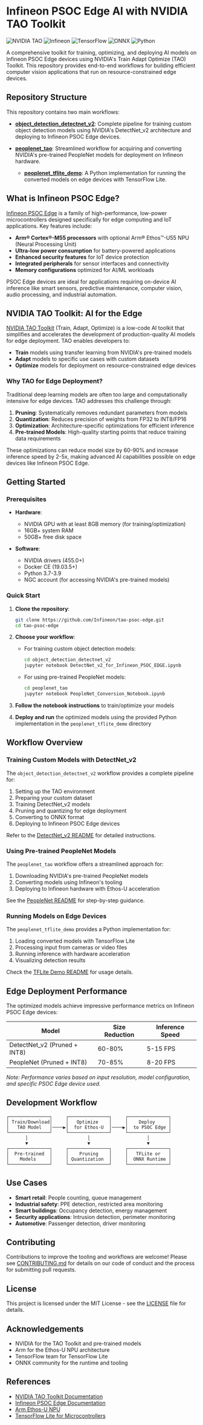 # Infineon PSOC Edge AI with NVIDIA TAO Toolkit

![NVIDIA TAO](https://img.shields.io/badge/NVIDIA-TAO_Toolkit-76B900?style=flat-square&logo=nvidia)
![Infineon](https://img.shields.io/badge/Infineon-PSOC_Edge-0058CC?style=flat-square)
![TensorFlow](https://img.shields.io/badge/TensorFlow-Lite-FF6F00?style=flat-square&logo=tensorflow)
![ONNX](https://img.shields.io/badge/ONNX-Runtime-005CED?style=flat-square)
![Python](https://img.shields.io/badge/Python-3.7%20%7C%203.8%20%7C%203.9-blue?style=flat-square&logo=python)

A comprehensive toolkit for training, optimizing, and deploying AI models on Infineon PSOC Edge devices using NVIDIA's Train Adapt Optimize (TAO) Toolkit. This repository provides end-to-end workflows for building efficient computer vision applications that run on resource-constrained edge devices.

## Repository Structure

This repository contains two main workflows:

- **[object_detection_detectnet_v2](./object_detection_detectnet_v2/)**: Complete pipeline for training custom object detection models using NVIDIA's DetectNet_v2 architecture and deploying to Infineon PSOC Edge devices.

- **[peoplenet_tao](./peoplenet_tao/)**: Streamlined workflow for acquiring and converting NVIDIA's pre-trained PeopleNet models for deployment on Infineon hardware.
  - **[peoplenet_tflite_demo](./peoplenet_tao/peoplenet_tflite_demo/)**: A Python implementation for running the converted models on edge devices with TensorFlow Lite.

## What is Infineon PSOC Edge?

[Infineon PSOC Edge](https://www.infineon.com/cms/en/product/promopages/next-generation-mcu/) is a family of high-performance, low-power microcontrollers designed specifically for edge computing and IoT applications. Key features include:

- **Arm® Cortex®-M55 processors** with optional Arm® Ethos™-U55 NPU (Neural Processing Unit)
- **Ultra-low power consumption** for battery-powered applications
- **Enhanced security features** for IoT device protection
- **Integrated peripherals** for sensor interfaces and connectivity
- **Memory configurations** optimized for AI/ML workloads

PSOC Edge devices are ideal for applications requiring on-device AI inference like smart sensors, predictive maintenance, computer vision, audio processing, and industrial automation.

## NVIDIA TAO Toolkit: AI for the Edge

[NVIDIA TAO Toolkit](https://developer.nvidia.com/tao-toolkit) (Train, Adapt, Optimize) is a low-code AI toolkit that simplifies and accelerates the development of production-quality AI models for edge deployment. TAO enables developers to:

- **Train** models using transfer learning from NVIDIA's pre-trained models
- **Adapt** models to specific use cases with custom datasets
- **Optimize** models for deployment on resource-constrained edge devices

### Why TAO for Edge Deployment?

Traditional deep learning models are often too large and computationally intensive for edge devices. TAO addresses this challenge through:

1. **Pruning**: Systematically removes redundant parameters from models
2. **Quantization**: Reduces precision of weights from FP32 to INT8/FP16
3. **Optimization**: Architecture-specific optimizations for efficient inference
4. **Pre-trained Models**: High-quality starting points that reduce training data requirements

These optimizations can reduce model size by 60-90% and increase inference speed by 2-5x, making advanced AI capabilities possible on edge devices like Infineon PSOC Edge.

## Getting Started

### Prerequisites

- **Hardware**:
  - NVIDIA GPU with at least 8GB memory (for training/optimization)
  - 16GB+ system RAM
  - 50GB+ free disk space

- **Software**:
  - NVIDIA drivers (455.0+)
  - Docker CE (19.03.5+)
  - Python 3.7-3.9
  - NGC account (for accessing NVIDIA's pre-trained models)

### Quick Start

1. **Clone the repository**:
   ```bash
   git clone https://github.com/Infineon/tao-psoc-edge.git
   cd tao-psoc-edge
   ```

2. **Choose your workflow**:
   - For training custom object detection models:
     ```bash
     cd object_detection_detectnet_v2
     jupyter notebook DetectNet_v2_for_Infineon_PSOC_EDGE.ipynb
     ```
   
   - For using pre-trained PeopleNet models:
     ```bash
     cd peoplenet_tao
     jupyter notebook PeopleNet_Conversion_Notebook.ipynb
     ```

3. **Follow the notebook instructions** to train/optimize your models

4. **Deploy and run** the optimized models using the provided Python implementation in the `peoplenet_tflite_demo` directory

## Workflow Overview

### Training Custom Models with DetectNet_v2

The `object_detection_detectnet_v2` workflow provides a complete pipeline for:

1. Setting up the TAO environment
2. Preparing your custom dataset
3. Training DetectNet_v2 models
4. Pruning and quantizing for edge deployment
5. Converting to ONNX format
6. Deploying to Infineon PSOC Edge devices

Refer to the [DetectNet_v2 README](./object_detection_detectnet_v2/README.md) for detailed instructions.

### Using Pre-trained PeopleNet Models

The `peoplenet_tao` workflow offers a streamlined approach for:

1. Downloading NVIDIA's pre-trained PeopleNet models
2. Converting models using Infineon's tooling
3. Deploying to Infineon hardware with Ethos-U acceleration

See the [PeopleNet README](./peoplenet_tao/README.md) for step-by-step guidance.

### Running Models on Edge Devices

The `peoplenet_tflite_demo` provides a Python implementation for:

1. Loading converted models with TensorFlow Lite
2. Processing input from cameras or video files
3. Running inference with hardware acceleration
4. Visualizing detection results

Check the [TFLite Demo README](./peoplenet_tao/peoplenet_tflite_demo/README.md) for usage details.

## Edge Deployment Performance

The optimized models achieve impressive performance metrics on Infineon PSOC Edge devices:

| Model | Size Reduction | Inference Speed | 
|-------|----------------|-----------------|
| DetectNet_v2 (Pruned + INT8) | 60-80% | 5-15 FPS | 
| PeopleNet (Pruned + INT8) | 70-85% | 8-20 FPS | 

*Note: Performance varies based on input resolution, model configuration, and specific PSOC Edge device used.*

## Development Workflow

```
┌───────────────┐     ┌───────────────┐     ┌───────────────┐
│ Train/Download│     │   Optimize    │     │    Deploy     │
│   TAO Model   │────▶│  for Ethos-U  │────▶│  to PSOC Edge │
└───────────────┘     └───────────────┘     └───────────────┘
       │                      │                     │
       ▼                      ▼                     ▼
┌───────────────┐     ┌───────────────┐     ┌───────────────┐
│  Pre-trained  │     │    Pruning    │     │   TFLite or   │
│    Models     │     │ Quantization  │     │  ONNX Runtime │
└───────────────┘     └───────────────┘     └───────────────┘
```

## Use Cases

- **Smart retail**: People counting, queue management
- **Industrial safety**: PPE detection, restricted area monitoring
- **Smart buildings**: Occupancy detection, energy management
- **Security applications**: Intrusion detection, perimeter monitoring
- **Automotive**: Passenger detection, driver monitoring

## Contributing

Contributions to improve the tooling and workflows are welcome! Please see [CONTRIBUTING.md](./CONTRIBUTING.md) for details on our code of conduct and the process for submitting pull requests.

## License

This project is licensed under the MIT License - see the [LICENSE](./LICENSE) file for details.

## Acknowledgements

- NVIDIA for the TAO Toolkit and pre-trained models
- Arm for the Ethos-U NPU architecture
- TensorFlow team for TensorFlow Lite
- ONNX community for the runtime and tooling

## References

- [NVIDIA TAO Toolkit Documentation](https://docs.nvidia.com/tao/tao-toolkit/index.html)
- [Infineon PSOC Edge Documentation](https://www.infineon.com/cms/en/product/promopages/next-generation-mcu/)
- [Arm Ethos-U NPU](https://www.arm.com/products/silicon-ip-cpu/ethos/ethos-u55)
- [TensorFlow Lite for Microcontrollers](https://www.tensorflow.org/lite/microcontrollers)